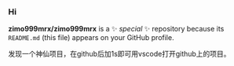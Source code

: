 ### Hi

**zimo999mrx/zimo999mrx** is a ✨ _special_ ✨ repository because its `README.md` (this file) appears on your GitHub profile.

发现一个神仙项目，在github后加1s即可用vscode打开github上的项目。
